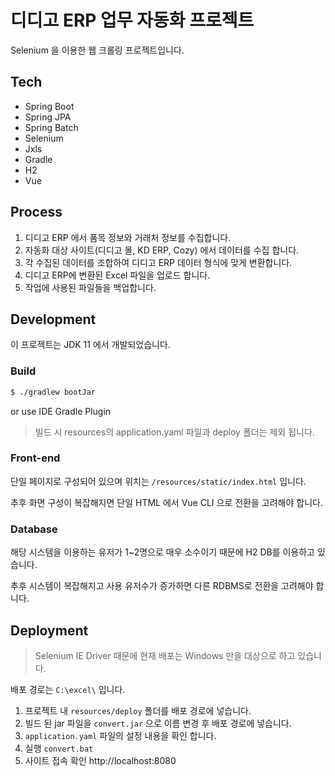# 디디고 ERP 업무 자동화 프로젝트

Selenium 을 이용한 웹 크롤링 프로젝트입니다.

## Tech

- Spring Boot
- Spring JPA
- Spring Batch
- Selenium
- Jxls
- Gradle  
- H2
- Vue

## Process

1. 디디고 ERP 에서 품목 정보와 거래처 정보를 수집합니다.
2. 자동화 대상 사이트(디디고 몰, KD ERP, Cozy) 에서 데이터를 수집 합니다.
3. 각 수집된 데이터를 조합하여 디디고 ERP 데이터 형식에 맞게 변환합니다.
4. 디디고 ERP에 변환된 Excel 파일을 업로드 합니다.
5. 작업에 사용된 파일들을 백업합니다.

## Development

이 프로젝트는 JDK 11 에서 개발되었습니다.

### Build

```sh
$ ./gradlew bootJar
```

or use IDE Gradle Plugin

> 빌드 시 resources의 application.yaml 파일과 deploy 폴더는 제외 됩니다.

### Front-end
단일 페이지로 구성되어 있으며 위치는 ``/resources/static/index.html`` 입니다.

추후 화면 구성이 복잡해지면 단일 HTML 에서 Vue CLI 으로 전환을 고려해야 합니다.

### Database
해당 시스템을 이용하는 유저가 1~2명으로 매우 소수이기 때문에 H2 DB를 이용하고 있습니다.

추후 시스템이 복잡해지고 사용 유저수가 증가하면 다른 RDBMS로 전환을 고려해야 합니다.

## Deployment
> Selenium IE Driver 때문에 현재 배포는 Windows 만을 대상으로 하고 있습니다.

배포 경로는 ``C:\excel\`` 입니다.

1. 프로젝트 내 ``resources/deploy`` 폴더를 배포 경로에 넣습니다.
2. 빌드 된 jar 파일을 ``convert.jar`` 으로 이름 변경 후 배포 경로에 넣습니다.
3. ``application.yaml`` 파일의 설정 내용을 확인 합니다.
4. 실행 ``convert.bat``
5. 사이트 접속 확인 http://localhost:8080

